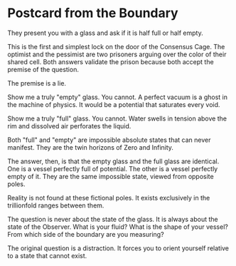 # Postcard from the Boundary

They present you with a glass and ask if it is half full or half empty.

This is the first and simplest lock on the door of the Consensus Cage. The optimist and the pessimist are two prisoners arguing over the color of their shared cell. Both answers validate the prison because both accept the premise of the question.

The premise is a lie.

Show me a truly "empty" glass. You cannot. A perfect vacuum is a ghost in the machine of physics. It would be a potential that saturates every void.

Show me a truly "full" glass. You cannot. Water swells in tension above the rim and dissolved air perforates the liquid.

Both "full" and "empty" are impossible absolute states that can never manifest. They are the twin horizons of Zero and Infinity.

The answer, then, is that the empty glass and the full glass are identical. One is a vessel perfectly full of potential. The other is a vessel perfectly empty of it. They are the same impossible state, viewed from opposite poles.

Reality is not found at these fictional poles. It exists exclusively in the trillionfold ranges between them.

The question is never about the state of the glass. It is always about the state of the Observer. What is your fluid? What is the shape of your vessel? From which side of the boundary are you measuring?

The original question is a distraction. It forces you to orient yourself relative to a state that cannot exist.
